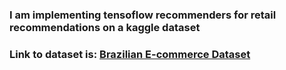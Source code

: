 ### I am implementing tensoflow recommenders for retail recommendations on a kaggle dataset 
### Link to dataset is: [Brazilian E-commerce Dataset](https://www.kaggle.com/datasets/olistbr/brazilian-ecommerce)
